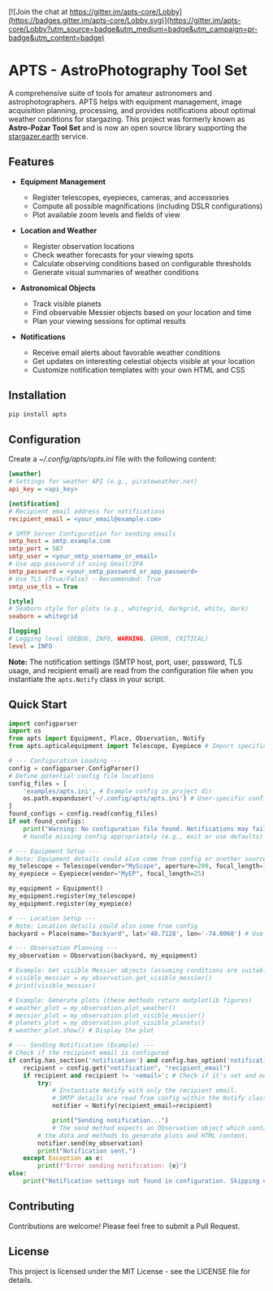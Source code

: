 [![Join the chat at https://gitter.im/apts-core/Lobby](https://badges.gitter.im/apts-core/Lobby.svg)](https://gitter.im/apts-core/Lobby?utm_source=badge&utm_medium=badge&utm_campaign=pr-badge&utm_content=badge)

# APTS - AstroPhotography Tool Set

A comprehensive suite of tools for amateur astronomers and astrophotographers. APTS helps with equipment management, image acquisition planning, processing, and provides notifications about optimal weather conditions for stargazing. This project was formerly known as **Astro-Pożar Tool Set** and is now an open source library supporting the [stargazer.earth](https://stargazer.earth) service.

## Features

- **Equipment Management**
  - Register telescopes, eyepieces, cameras, and accessories
  - Compute all possible magnifications (including DSLR configurations)
  - Plot available zoom levels and fields of view

- **Location and Weather**
  - Register observation locations
  - Check weather forecasts for your viewing spots
  - Calculate observing conditions based on configurable thresholds
  - Generate visual summaries of weather conditions

- **Astronomical Objects**
  - Track visible planets
  - Find observable Messier objects based on your location and time
  - Plan your viewing sessions for optimal results

- **Notifications**
  - Receive email alerts about favorable weather conditions
  - Get updates on interesting celestial objects visible at your location
  - Customize notification templates with your own HTML and CSS

## Installation

```bash
pip install apts
```

## Configuration

Create a *~/.config/apts/apts.ini* file with the following content:

```ini
[weather]
# Settings for weather API (e.g., pirateweather.net)
api_key = <api_key>

[notification]
# Recipient email address for notifications
recipient_email = <your_email@example.com>

# SMTP Server Configuration for sending emails
smtp_host = smtp.example.com
smtp_port = 587
smtp_user = <your_smtp_username_or_email>
# Use app password if using Gmail/2FA
smtp_password = <your_smtp_password_or_app_password>
# Use TLS (True/False) - Recommended: True
smtp_use_tls = True

[style]
# Seaborn style for plots (e.g., whitegrid, darkgrid, white, dark)
seaborn = whitegrid

[logging]
# Logging level (DEBUG, INFO, WARNING, ERROR, CRITICAL)
level = INFO
```

**Note:** The notification settings (SMTP host, port, user, password, TLS usage, and recipient email) are read from the configuration file when you instantiate the `apts.Notify` class in your script.

## Quick Start

```python
import configparser
import os
from apts import Equipment, Place, Observation, Notify
from apts.opticalequipment import Telescope, Eyepiece # Import specific equipment types

# --- Configuration Loading ---
config = configparser.ConfigParser()
# Define potential config file locations
config_files = [
    'examples/apts.ini', # Example config in project dir
    os.path.expanduser('~/.config/apts/apts.ini') # User-specific config
]
found_configs = config.read(config_files)
if not found_configs:
    print("Warning: No configuration file found. Notifications may fail.")
    # Handle missing config appropriately (e.g., exit or use defaults)

# --- Equipment Setup ---
# Note: Equipment details could also come from config or another source
my_telescope = Telescope(vendor="MyScope", aperture=200, focal_length=1000)
my_eyepiece = Eyepiece(vendor="MyEP", focal_length=25)

my_equipment = Equipment()
my_equipment.register(my_telescope)
my_equipment.register(my_eyepiece)

# --- Location Setup ---
# Note: Location details could also come from config
backyard = Place(name="Backyard", lat='40.7128', lon='-74.0060') # Use strings for lat/lon

# --- Observation Planning ---
my_observation = Observation(backyard, my_equipment)

# Example: Get visible Messier objects (assuming conditions are suitable)
# visible_messier = my_observation.get_visible_messier()
# print(visible_messier)

# Example: Generate plots (these methods return matplotlib figures)
# weather_plot = my_observation.plot_weather()
# messier_plot = my_observation.plot_visible_messier()
# planets_plot = my_observation.plot_visible_planets()
# weather_plot.show() # Display the plot

# --- Sending Notification (Example) ---
# Check if the recipient email is configured
if config.has_section('notification') and config.has_option('notification', 'recipient_email'):
    recipient = config.get("notification", "recipient_email")
    if recipient and recipient != '<email>': # Check if it's set and not the placeholder
        try:
            # Instantiate Notify with only the recipient email.
            # SMTP details are read from config within the Notify class.
            notifier = Notify(recipient_email=recipient)

            print("Sending notification...")
            # The send method expects an Observation object which contains
        # the data and methods to generate plots and HTML content.
        notifier.send(my_observation)
        print("Notification sent.")
    except Exception as e:
        print(f"Error sending notification: {e}")
else:
    print("Notification settings not found in configuration. Skipping email.")

```

## Contributing

Contributions are welcome! Please feel free to submit a Pull Request.

## License

This project is licensed under the MIT License - see the LICENSE file for details.
